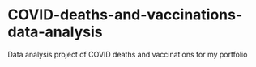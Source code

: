 # COVID-deaths-and-vaccinations-data-analysis
Data analysis project of COVID deaths and vaccinations for my portfolio
